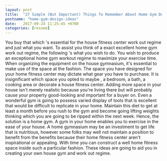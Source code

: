 ```yaml
---
layout: post
title:  "27 Simple (But Important) Things To Remember About Home Gym Design Ideas"
postname: "home-gym-design-ideas"
date:   2017-09-24 11:25:45 +0700
categories: [resume]
---
```

You buy that which 's essential for the house fitness center work out regime and just what you want. To assist you think of a exact excellent home gym work out regime, the following 's what you wish to do. You wish to produce an exceptional home gym workout regime to maximize your exercise time. When organizing the equipment on the house gymnasium, it's essential to make use of the space at the fashion. The space you have designed for your home fitness center may dictate what gear you have to purchase. It is insignificant which space you opted to maybe , a bedroom, a bath, a cooking area or decorate a house fitness center. Adding more space in your house isn't merely realistic because you're living there but will probably cause your property good-looking and important for a buyer on. Even a wonderful gym is going to possess varied display of tools that is excellent that would be difficult to replicate in your home. Maintain this diet to get at least a month before you rush to the gym and become going lifting weights thinking which you are going to be ripped within the next week. Hence, the solution is a home gym. A gym in your home enables you to exercise in the ease of your house. A home gymnasium may be an investment to get life that is nutritious, however some folks may well not maintain a position to benefit from the benefits because their home fitness center aren't inspirational or appealing. With time you can construct a well home fitness space inside such a particular fashion. These ideas are going to aid you in creating your own house gym and work out regime.
